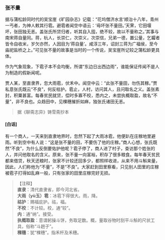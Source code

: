 <script type="text/javascript">
    var head = document.getElementsByTagName('head')[0];
    cssURL = '/public/liao.css';
    linkTag = document.createElement('link');
    linkTag.href = cssURL;
    linkTag.setAttribute('type','text/css');
    linkTag.setAttribute('rel','stylesheet');
    head.appendChild(linkTag);
</script>
### 张不量

据与蒲松龄同时代的吴宝崖《旷园杂志》记载：“花坞僧济水言‘顺治十八年，青州一丐者，为神人敕其行雹。避雹者闻空中语云：‘毋坏张不量田。’天霁，它田堰坏，张田独无恙。盖张氏所贷归者，听其自入囤，绝不较，故以不量称之。’其事与南宋蒋自量同。蒋，杭人，长崇仁，次崇义，次崇信，兄弟一德，置公量，乞糶者皆令自收米，岁欠亦然，人因目为‘蒋自量’。咸淳三年，诏封三蒋为广福侯，至今庙祀盐桥之上。”可见张不量的故事是当时的一个传说，吴宝崖所记较之蒲松龄更具体。

作为气象现象，下雹子本不会均衡，所谓“东边日出西边雨”，谁能保证传闻不是人为制造的假新闻呢。

贾人某，至直隶界，忽大雨雹，伏禾中。闻空中云：“此张不量田，勿伤其稼。”贾私意张氏既云“不良”，何反枯护。雹止，人村，访问其人，且问取名之义。盖张素封，积粟甚富。每春贫民就贷，偿时多寡不校，悉内之，未尝执概取盈，故名“不量”，非不良也。众趋田中，见棵穗摧折如麻，独张氏诸田无恙。

</section>

> 据《聊斋志异》铸雪斋抄本

#### [白话]
<aside>

有一个商人，一天来到直隶地界时，忽然下起了大雨冰雹，他便趴在庄稼地里避雨。听到空中有人说：“这是张不量的田，不要伤了他的庄稼。”商人心想，张氏既然“不良”，为什么反倒要佑护他呢？雹子停了，商人进了村子，查访那个姓张的人，并问他取名的含义。原来，张不量一向富裕，积存了很多粮食。每年春天贫民都来借贷，秋天还粮时，张家不计较还回多少，都照样收进，从来不用斗斛来量，因此，人们称他为“不量”，不是“不良”。大家赶到田里察看，只见别人田里的庄稼被雹子打得如乱麻一般，只有张家的田里庄稼完好无损。

</aside>

> 【注释】  
<b>直隶</b>：清代直隶省，即今河北省。  
<b>大雨（yù玉）雹</b>：冰雹下得很大。雨，降。  
<b>祜护</b>：赐福庇护。祜，福。  
<b>不校</b>：不计较。校，通“较”。  
<b>内</b>：通“纳”。接受。  
<b>执概取盈</b>：意谓躬操斗饼，务取足数。概，量取谷物时刮平斗斛的尺状工具，俗称“斗趟子”。  
<b>稞穗</b>：犹“棵穗”。指禾杆及禾穗。  
